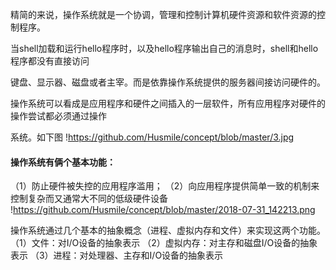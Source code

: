 
精简的来说，操作系统就是一个协调，管理和控制计算机硬件资源和软件资源的控制程序。

当shell加载和运行hello程序时，以及hello程序输出自己的消息时，shell和hello程序都没有直接访问

键盘、显示器、磁盘或者主宰。而是依靠操作系统提供的服务器间接访问硬件的。

操作系统可以看成是应用程序和硬件之间插入的一层软件，所有应用程序对硬件的操作尝试都必须通过操作

系统。如下图
!https://github.com/Husmile/concept/blob/master/3.jpg

#### 操作系统有俩个基本功能：
（1）防止硬件被失控的应用程序滥用；
（2）向应用程序提供简单一致的机制来控制复杂而又通常大不同的低级硬件设备
!https://github.com/Husmile/concept/blob/master/2018-07-31_142213.png

操作系统通过几个基本的抽象概念（进程、虚拟内存和文件）来实现这两个功能。
（1）文件：对I/O设备的抽象表示
（2）虚拟内存：对主存和磁盘I/O设备的抽象表示
（3）进程：对处理器、主存和I/O设备的抽象表示
